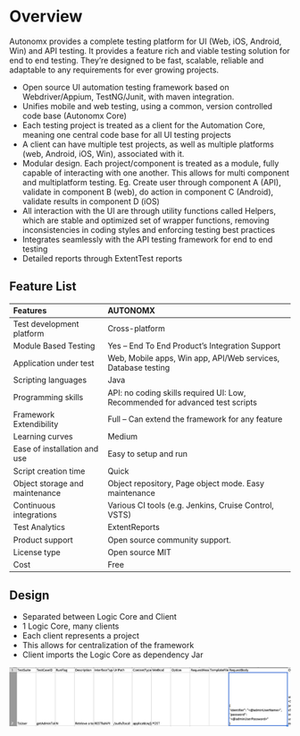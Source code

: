 # Overview

Autonomx provides a complete testing platform for UI \(Web, iOS, Android, Win\) and API testing. It provides a feature rich and viable testing solution for end to end testing. They’re designed to be fast, scalable, reliable and adaptable to any requirements for ever growing projects.

* Open source UI automation testing framework based on Webdriver/Appium, TestNG/Junit, with maven integration.
* Unifies mobile and web testing, using a common, version controlled code base \(Autonomx Core\)
* Each testing project is treated as a client for the Automation Core, meaning one central code base for all UI testing projects
* A client can have multiple test projects, as well as multiple platforms \(web, Android, iOS, Win\), associated with it.
* Modular design. Each project/component is treated as a module,  fully capable of interacting with one another. This allows for multi component and multiplatform testing. Eg. Create user through component A \(API\), validate in component B \(web\), do action in component C \(Android\), validate results in component D \(iOS\)
* All interaction with the UI are through utility functions called Helpers, which are stable and optimized set of wrapper functions, removing inconsistencies in coding styles and enforcing testing best practices
* Integrates seamlessly with the API testing framework for end to end testing
* Detailed reports through ExtentTest reports

## Feature List



| Features | AUTONOMX |
| :--- | :--- |
| Test development platform | Cross-platform |
| Module Based Testing | Yes – End To End Product’s Integration Support |
| Application under test | Web, Mobile apps, Win app, API/Web services, Database testing |
| Scripting languages | Java |
| Programming skills | API: no coding skills required  UI: Low, Recommended for advanced test scripts |
| Framework Extendibility | Full – Can extend the framework for any feature |
| Learning curves | Medium |
| Ease of installation and use | Easy to setup and run |
| Script creation time | Quick |
| Object storage and maintenance | Object repository, Page object mode. Easy maintenance |
| Continuous integrations | Various CI tools \(e.g. Jenkins, Cruise Control, VSTS\) |
| Test Analytics | ExtentReports |
| Product support | Open source community support. |
| License type | Open source MIT |
| Cost | Free |

## Design

* Separated between Logic Core and Client
* 1 Logic Core, many clients
* Each client represents a project
* This allows for centralization of the framework
* Client imports the Logic Core as dependency Jar

![](.gitbook/assets/image%20%2897%29.png)

## 

